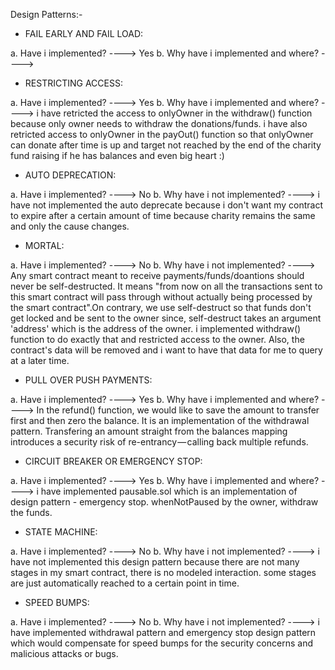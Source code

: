 Design Patterns:-

* FAIL EARLY AND FAIL LOAD:

a. Have i implemented?   ---->    Yes
b. Why have i implemented and where?   ---->   


* RESTRICTING ACCESS:

a. Have i implemented?   ---->    Yes
b. Why have i implemented and where?   ---->    i have retricted the access to onlyOwner in the withdraw() function because only owner needs to withdraw the donations/funds. i have also retricted access to onlyOwner in the payOut() function so that onlyOwner can donate after time is up and target not reached by the end of the charity fund raising if he has balances and even big heart :)

* AUTO DEPRECATION:

a. Have i implemented?   ---->    No
b. Why have i not implemented?   ---->    i have not implemented the auto deprecate because i don't want my contract to expire after a certain amount of time because charity remains the same and only the cause changes.


* MORTAL:

a. Have i implemented?   ---->    No
b. Why have i not implemented?   ----> Any smart contract meant to receive payments/funds/doantions should never be self-destructed. It means "from now on all the transactions sent to this smart contract will pass through without actually being processed by the smart contract".On contrary, we use self-destruct so that funds don't get locked and be sent to the owner since, self-destruct takes an argument 'address' which is the address of the owner. i implemented withdraw() function to do exactly that and restricted access to the owner. Also, the contract's data will be removed and i want to have that data for me to query at a later time. 

* PULL OVER PUSH PAYMENTS: 

a. Have i implemented?   ---->    Yes
b. Why have i implemented and where?   ---->   In the refund() function, we would like to save the amount to transfer first and then zero the balance. It is an implementation of the withdrawal pattern. Transfering an amount straight from the balances mapping introduces a security risk of re-entrancy — calling back multiple refunds.

* CIRCUIT BREAKER OR EMERGENCY STOP:

a. Have i implemented?   ---->    Yes
b. Why have i implemented and where?   ---->   i have implemented pausable.sol which is an implementation of design pattern - emergency stop. whenNotPaused by the owner, withdraw the funds.


* STATE MACHINE:

a. Have i implemented?   ---->    No
b. Why have i not implemented?   ---->    i have not implemented this design pattern because there are not many stages in my smart contract, there is no modeled interaction. some stages are just automatically reached to a certain point in time.

* SPEED BUMPS:

a. Have i implemented?   ---->    No
b. Why have i not implemented?   ---->    i have implemented withdrawal pattern and emergency stop design pattern which would compensate for speed bumps for the security concerns and malicious attacks or bugs.


